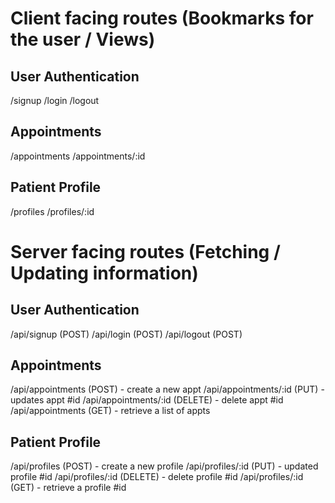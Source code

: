 # Client facing routes (Bookmarks for the user / Views)

## User Authentication

/signup
/login
/logout

## Appointments

/appointments
/appointments/:id

## Patient Profile

/profiles
/profiles/:id

# Server facing routes (Fetching / Updating information)

## User Authentication

/api/signup (POST)
/api/login (POST)
/api/logout (POST)

## Appointments

/api/appointments (POST) - create a new appt
/api/appointments/:id (PUT) - updates appt #id
/api/appointments/:id (DELETE) - delete appt #id
/api/appointments (GET) - retrieve a list of appts

## Patient Profile

/api/profiles (POST) - create a new profile
/api/profiles/:id (PUT) - updated profile #id
/api/profiles/:id (DELETE) - delete profile #id
/api/profiles/:id (GET) - retrieve a profile #id

